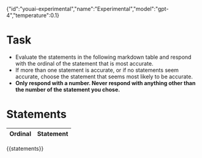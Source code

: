 {"id":"youai-experimental","name":"Experimental","model":"gpt-4","temperature":0.1}
# Task
- Evaluate the statements in the following markdown table and respond with the ordinal of the statement that is most accurate.
- If more than one statement is accurate, or if no statements seem accurate, choose the statement that seems most likely to be accurate.
- **Only respond with a number. Never respond with anything other than the number of the statement you chose.**

# Statements
| Ordinal | Statement |
| ----- | ----- |
{{statements}}
